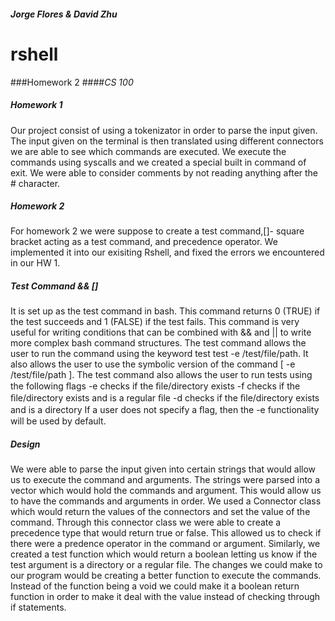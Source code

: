 ##### Jorge Flores & David Zhu 
# rshell
###Homework 2
####*CS 100*



##### Homework 1 
Our project consist of using a tokenizator in order to parse the input given. The input given on the terminal is then translated using different connectors we are able to see which commands are executed. We execute the commands using syscalls and we created a special built in command of exit. We were able to consider comments by not reading anything after the # character.
##### Homework 2 
For homework 2 we were suppose to create a test command,[]- square bracket acting as a test command, and precedence operator. We implemented it into our exisiting Rshell, and fixed the errors we encountered in our HW 1.
##### Test Command && []
It is set up as the test command in bash. This command returns 0 (TRUE) if the test succeeds and 1 (FALSE) if the test fails. This command is very useful for writing conditions that can be combined with && and || to write more complex bash command structures. The test command allows the user to run the command using the keyword test test -e /test/file/path. It also allows the user to use the symbolic version of the command [ -e /test/file/path ]. The test command also allows the user to run tests using the following ﬂags -e checks if the ﬁle/directory exists -f checks if the ﬁle/directory exists and is a regular ﬁle -d checks if the ﬁle/directory exists and is a directory If a user does not specify a ﬂag, then the -e functionality will be used by default. 
##### Design
We were able to parse the input given into certain strings that would allow us to execute the command and arguments. The strings were parsed into a vector which would hold the commands and argument. This would allow us to have the commands and arguments in order. We used a Connector class which would return the values of the connectors and set the value of the command. Through this connector class we were able to create a precedence type that would return true or false. This allowed us to check if there were a predence operator in the command or argument. Similarly, we created a test function which would return a boolean letting us know if the test argument is a directory or a regular file. The changes we could make to our program would be creating a better function to execute the commands. Instead of the function being a void we could make it a boolean return function in order to make it deal with the value instead of checking through if statements. 
